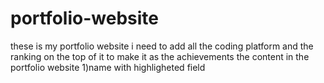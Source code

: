 # portfolio-website
these is my portfolio website
i need to add all the coding platform and the ranking on the top of it to make it as the achievements
the content in the portfolio website 
1)name with highligheted field
